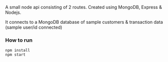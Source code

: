 <p>A small node api consisting of 2 routes. Created using MongoDB, Express & Nodejs. <p>

<p>It connects to a MongoDB database of sample customers & transaction data (sample user/id connected)</p>

<h3>How to run </h3>
<code>npm install</code><br/>
<code>npm start</code>